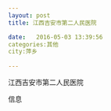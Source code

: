 ```yaml
--- 
layout: post 
title: 江西吉安市第二人民医院

date:   2016-05-03 13:39:56 
categories:其他  
city:萍乡
  
--- 
```

   
江西吉安市第二人民医院

信息

